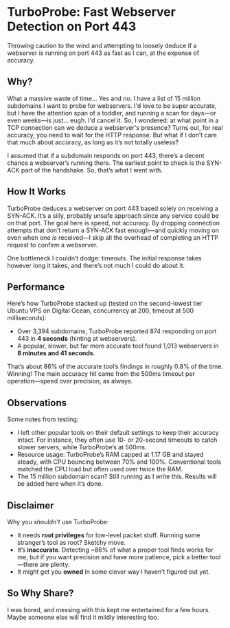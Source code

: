 # TurboProbe: Fast Webserver Detection on Port 443

Throwing caution to the wind and attempting to loosely deduce if a webserver is running on port 443 as fast as I can, at the expense of accuracy.

## Why?

What a massive waste of time... Yes and no. I have a list of 15 million subdomains I want to probe for webservers. I'd love to be super accurate, but I have the attention span of a toddler, and running a scan for days—or even weeks—is just... eugh. I'd cancel it. So, I wondered: at what point in a TCP connection can we deduce a webserver's presence? Turns out, for real accuracy, you need to wait for the HTTP response. But what if I don’t care that much about accuracy, as long as it’s not totally useless?

I assumed that if a subdomain responds on port 443, there’s a decent chance a webserver’s running there. The earliest point to check is the SYN-ACK part of the handshake. So, that’s what I went with.

## How It Works

TurboProbe deduces a webserver on port 443 based solely on receiving a SYN-ACK. It’s a silly, probably unsafe approach since any service could be on that port. The goal here is speed, not accuracy. By dropping connection attempts that don’t return a SYN-ACK fast enough—and quickly moving on even when one *is* received—I skip all the overhead of completing an HTTP request to confirm a webserver.

One bottleneck I couldn’t dodge: timeouts. The initial response takes however long it takes, and there’s not much I could do about it.

## Performance

Here’s how TurboProbe stacked up (tested on the second-lowest tier Ubuntu VPS on Digital Ocean, concurrency at 200, timeout at 500 milliseconds):

- Over 3,394 subdomains, TurboProbe reported 874 responding on port 443 in **4 seconds** (hinting at webservers).
- A popular, slower, but far more accurate tool found 1,013 webservers in **8 minutes and 41 seconds**.

That’s about 86% of the accurate tool’s findings in roughly 0.8% of the time. Winning! The main accuracy hit came from the 500ms timeout per operation—speed over precision, as always.

## Observations

Some notes from testing:

- I left other popular tools on their default settings to keep their accuracy intact. For instance, they often use 10- or 20-second timeouts to catch slower servers, while TurboProbe’s at 500ms.
- Resource usage: TurboProbe’s RAM capped at 1.17 GB and stayed steady, with CPU bouncing between 70% and 100%. Conventional tools matched the CPU load but often used over twice the RAM.
- The 15 million subdomain scan? Still running as I write this. Results will be added here when it’s done.

## Disclaimer

Why you *shouldn’t* use TurboProbe:

- It needs **root privileges** for low-level packet stuff. Running some stranger’s tool as root? Sketchy move.
- It’s **inaccurate**. Detecting ~86% of what a proper tool finds works for me, but if you want precision and have more patience, pick a better tool—there are plenty.
- It might get you **owned** in some clever way I haven’t figured out yet.

## So Why Share?

I was bored, and messing with this kept me entertained for a few hours. Maybe someone else will find it mildly interesting too.
